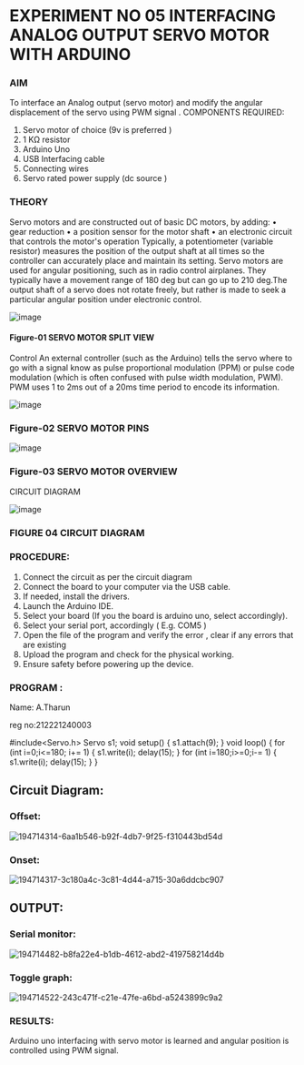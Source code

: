 # EXPERIMENT NO 05 INTERFACING ANALOG OUTPUT SERVO MOTOR WITH ARDUINO

### AIM
To interface an Analog output (servo motor) and modify the angular displacement of the servo using PWM signal .
COMPONENTS REQUIRED:
1.	Servo motor of choice (9v is preferred )
2.	1 KΩ resistor 
3.	Arduino Uno 
4.	USB Interfacing cable 
5.	Connecting wires 
6.	Servo rated power supply (dc source )


### THEORY
Servo motors and are constructed out of basic DC motors, by adding:
•	 gear reduction
•	 a position sensor for the motor shaft
•	 an electronic circuit that controls the motor's operation
Typically, a potentiometer (variable resistor) measures the position of the output shaft at all times so the controller can accurately place and maintain its setting.
Servo motors are used for angular positioning, such as in radio control airplanes.  They typically have a movement range of 180 deg but can go up to 210 deg.The output shaft of a servo does not rotate freely, but rather is made to seek a particular angular position under electronic control. 


![image](https://user-images.githubusercontent.com/36288975/163544439-1f477927-fcd4-42f0-9ce4-c863fdbf1210.png)



#### Figure-01 SERVO MOTOR SPLIT VIEW 
Control 
An external controller (such as the Arduino) tells the servo where to go with a signal know as pulse proportional modulation (PPM) or pulse code modulation (which is often confused with pulse width modulation, PWM). PWM uses 1 to 2ms out of a 20ms time period to encode its information.
 
 
 ![image](https://user-images.githubusercontent.com/36288975/163544482-3027136f-7135-4f3d-a23f-8dc2fe04194d.png)

### Figure-02 SERVO MOTOR PINS

 ![image](https://user-images.githubusercontent.com/36288975/163544513-ca497421-e6ba-4f91-871f-5cfba77f22a8.png)


### Figure-03 SERVO MOTOR OVERVIEW 

 


 





CIRCUIT DIAGRAM
 
 
 ![image](https://user-images.githubusercontent.com/36288975/163544618-6eb8a7b5-7f1a-428a-8d9f-fd899b145efb.png)

### FIGURE 04 CIRCUIT DIAGRAM

### PROCEDURE:
1.	Connect the circuit as per the circuit diagram 
2.	Connect the board to your computer via the USB cable.
3.	If needed, install the drivers.
4.	Launch the Arduino IDE.
5.	Select your board (If you the board is arduino uno, select accordingly).
6.	Select your serial port, accordingly ( E.g. COM5 )
7.	Open the file of the program  and verify the error , clear if any errors that are existing 
8.	Upload the program and check for the physical working. 
9.	Ensure safety before powering up the device.


### PROGRAM :
Name: A.Tharun

reg no:212221240003

#include<Servo.h>
Servo s1;
void setup()
{
  s1.attach(9);
}
void loop()
{
  for (int i=0;i<=180; i+= 1)
  {
    s1.write(i);
    delay(15);
  }
  for (int i=180;i>=0;i-= 1)
  {
    s1.write(i);
    delay(15);
  }
}

## Circuit Diagram:
### Offset:
![194714314-6aa1b546-b92f-4db7-9f25-f310443bd54d](https://user-images.githubusercontent.com/93427201/196183873-f930d403-20ff-4c32-a4e1-1a7416abc57b.png)

### Onset:
 ![194714317-3c180a4c-3c81-4d44-a715-30a6ddcbc907](https://user-images.githubusercontent.com/93427201/196184056-30bc51af-1d98-438d-87de-709957d01fec.png)

## OUTPUT:
### Serial monitor:
![194714482-b8fa22e4-b1db-4612-abd2-419758214d4b](https://user-images.githubusercontent.com/93427201/196184217-aeaa734e-5e17-474c-bfde-c91337edd52d.png)

### Toggle graph:
![194714522-243c471f-c21e-47fe-a6bd-a5243899c9a2](https://user-images.githubusercontent.com/93427201/196184264-f84734bc-53a3-4794-a1f0-0695408a357d.png)


### RESULTS: 
Arduino uno interfacing with servo motor is learned and angular position is controlled using PWM signal.
